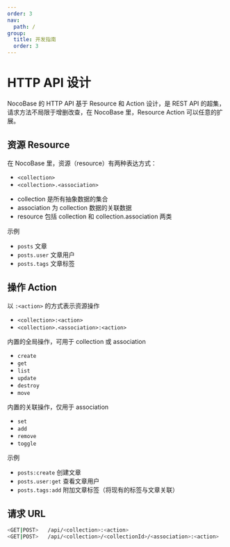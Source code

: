 ```yaml
---
order: 3
nav:
  path: /
group:
  title: 开发指南
  order: 3
---
```


# HTTP API 设计

NocoBase 的 HTTP API 基于 Resource 和 Action 设计，是 REST API 的超集，请求方法不局限于增删改查，在 NocoBase 里，Resource Action 可以任意的扩展。

## 资源 Resource

在 NocoBase 里，资源（resource）有两种表达方式：

- `<collection>`
- `<collection>.<association>`

<Alert>

- collection 是所有抽象数据的集合
- association 为 collection 数据的关联数据
- resource 包括 collection 和 collection.association 两类

</Alert>

示例

- `posts` 文章
- `posts.user` 文章用户
- `posts.tags` 文章标签

## 操作 Action

以 `:<action>` 的方式表示资源操作

- `<collection>:<action>`
- `<collection>.<association>:<action>`

内置的全局操作，可用于 collection 或 association

- `create`
- `get`
- `list`
- `update`
- `destroy`
- `move`

内置的关联操作，仅用于 association

- `set`
- `add`
- `remove`
- `toggle`

示例

- `posts:create` 创建文章
- `posts.user:get` 查看文章用户
- `posts.tags:add` 附加文章标签（将现有的标签与文章关联）

## 请求 URL

```bash
<GET|POST>   /api/<collection>:<action>
<GET|POST>   /api/<collection>/<collectionId>/<association>:<action>
```

